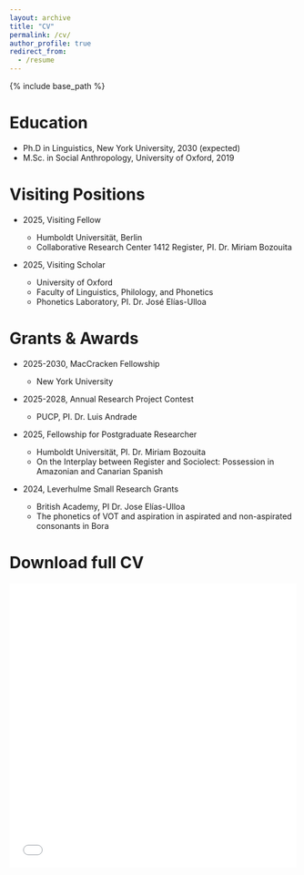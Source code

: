 ```yaml
---
layout: archive
title: "CV"
permalink: /cv/
author_profile: true
redirect_from:
  - /resume
---
```


{% include base_path %}

Education
======
* Ph.D in Linguistics, New York University, 2030 (expected)
* M.Sc. in Social Anthropology, University of Oxford, 2019

Visiting Positions
======
* 2025, Visiting Fellow
  * Humboldt Universität, Berlin
  * Collaborative Research Center 1412 Register, PI. Dr. Miriam Bozouita

* 2025, Visiting Scholar
  * University of Oxford
  * Faculty of Linguistics, Philology, and Phonetics 
  * Phonetics Laboratory, PI. Dr. José Elías-Ulloa
    
Grants & Awards
======
* 2025-2030, MacCracken Fellowship
  * New York University

* 2025-2028, Annual Research Project Contest
  * PUCP, PI. Dr. Luis Andrade
    
* 2025, Fellowship for Postgraduate Researcher
  * Humboldt Universität, PI. Dr. Miriam Bozouita
  * On the Interplay between Register and Sociolect: Possession in Amazonian and Canarian Spanish

* 2024, Leverhulme Small Research Grants
  * British Academy, PI Dr. Jose Elías-Ulloa
  * The phonetics of VOT and aspiration in aspirated and non-aspirated consonants in Bora
  
Download full CV
======

<iframe src="Napuri-CV-En.pdf" width="100%" height="500" frameborder="0" />

<a href="https://github.com/andresnapuri/andresnapuri.github.io/blob/92b6ca2c1d3a0df2360679d6df9cb31ccbfebf12/files/Napuri%CC%81-CV-EN.pdf" target="_blank"> Andrés Napurí CV </a>
